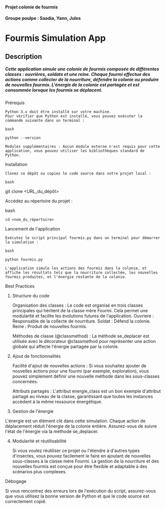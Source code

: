 #### Projet colonie de fourmis
#### Groupe poulpe : Saadia, Yann, Jules

# Fourmis Simulation App
## Description

##### Cette application simule une colonie de fourmis composée de différentes classes : ouvrières, soldats et une reine. Chaque fourmi effectue des actions comme collecter de la nourriture, défendre la colonie ou produire de nouvelles fourmis. L'énergie de la colonie est partagée et est consommée lorsque les fourmis se déplacent.
Prérequis

    Python 3.x doit être installé sur votre machine.
    Pour vérifier que Python est installé, vous pouvez exécuter la commande suivante dans un terminal :

    bash

    python --version

    Modules supplémentaires : Aucun module externe n'est requis pour cette application, vous pouvez utiliser les bibliothèques standard de Python.

Installation

    Clonez ce dépôt ou copiez le code source dans votre projet local :

    bash

git clone <URL_du_dépôt>

Accédez au répertoire du projet :

bash

    cd <nom_du_répertoire>

Lancement de l'application

    Exécutez le script principal fourmis.py dans un terminal pour démarrer la simulation :

    bash

    python fourmis.py

    L'application simule les actions des fourmis dans la colonie, et affiche les résultats tels que la nourriture collectée, les nouvelles fourmis produites, et l'énergie restante de la colonie.

Best Practices
1. Structure du code

    Organisation des classes : Le code est organisé en trois classes principales qui héritent de la classe mère Fourmi. Cela permet une modularité et facilite les évolutions futures de l'application.
        Ouvriere : Responsable de la collecte de nourriture.
        Soldat : Défend la colonie.
        Reine : Produit de nouvelles fourmis.

    Méthodes de classe (@classmethod) : La méthode se_deplacer est utilisée avec le décorateur @classmethod pour représenter une action globale qui affecte l'énergie partagée par la colonie.

2. Ajout de fonctionnalités

    Facilité d'ajout de nouvelles actions : Si vous souhaitez ajouter de nouvelles actions pour une fourmi (par exemple, exploration), vous pouvez simplement définir une nouvelle méthode dans les sous-classes concernées.

    Attributs partagés : L'attribut energie_class est un bon exemple d'attribut partagé au niveau de la classe, garantissant que toutes les instances accèdent à la même ressource énergétique.

3. Gestion de l'énergie

L'énergie est un élément clé dans cette simulation. Chaque action de déplacement réduit l'énergie de la colonie entière. Assurez-vous de suivre l'état de l'énergie via la méthode se_deplacer.

4. Modularité et réutilisabilité

    Si vous voulez réutiliser ce projet ou l'étendre à d'autres types d'insectes, vous pouvez facilement le faire en ajoutant de nouvelles sous-classes à la classe mère Fourmi.
    La gestion de la nourriture et des nouvelles fourmis est conçue pour être flexible et adaptable à des scénarios plus complexes.

Débogage

Si vous rencontrez des erreurs lors de l'exécution du script, assurez-vous que vous utilisez la bonne version de Python et que le code source est correctement copié.